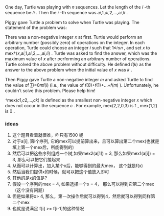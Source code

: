 One day, Turtle was playing with 𝑛
 sequences. Let the length of the 𝑖
-th sequence be 𝑙𝑖
. Then the 𝑖
-th sequence was 𝑎𝑖,1,𝑎𝑖,2,…,𝑎𝑖,𝑙𝑖
.

Piggy gave Turtle a problem to solve when Turtle was playing. The statement of the problem was:

There was a non-negative integer 𝑥
 at first. Turtle would perform an arbitrary number (possibly zero) of operations on the integer.
In each operation, Turtle could choose an integer 𝑖
 such that 1≤𝑖≤𝑛
, and set 𝑥
 to mex†(𝑥,𝑎𝑖,1,𝑎𝑖,2,…,𝑎𝑖,𝑙𝑖)
.
Turtle was asked to find the answer, which was the maximum value of 𝑥
 after performing an arbitrary number of operations.
Turtle solved the above problem without difficulty. He defined 𝑓(𝑘)
 as the answer to the above problem when the initial value of 𝑥
 was 𝑘
.

Then Piggy gave Turtle a non-negative integer 𝑚
 and asked Turtle to find the value of ∑𝑖=0𝑚𝑓(𝑖)
 (i.e., the value of 𝑓(0)+𝑓(1)+…+𝑓(𝑚)
). Unfortunately, he couldn't solve this problem. Please help him!

†mex(𝑐1,𝑐2,…,𝑐𝑘)
 is defined as the smallest non-negative integer 𝑥
 which does not occur in the sequence 𝑐
. For example, mex(2,2,0,3)
 is 1
, mex(1,2)
 is 0
.



### ideas
1. 这个题目看着就很难，咋只有1500 呢
2. 对于a[i], 第i个序列, 它的mex可以提前算出来，且可以算出第二个mex(也就是填上第一个mex后，所能得到的)
3. 然后可以把这些序列组成一个树,如果mex2(a[1]) = 3, 那么如果mex1(a[i]) = 3, 那么可以把它们接起来
4. 从而可以计算出，加入某个x后，能够得到的最大mex， 这个就是f(x) 
5. 然后当我们提供x的时候，就可以把这个值放入即可
6. 其他的是x的值是?
7. 假设一个序列的mex = 4, 如果选择一个x = 4， 那么可以得到它第二个mex（这个没有问题）
8. 但是如果将x> 4, 那么，第一次操作后就可以得到4，然后就可以得到同样第二个mex
9. 也就是说满足 f[i] >= f[i-1]的这种情况